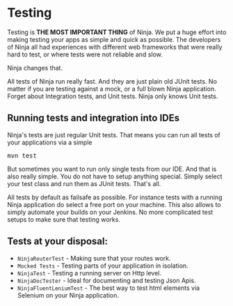 Testing
=======

Testing is <b>THE MOST IMPORTANT THING</b> of Ninja. We put a huge effort into making testing your apps
as simple and quick as possible. The developers of Ninja all had experiences with different web frameworks
that were really hard to test, or where tests were not reliable and slow.

Ninja changes that. 

All tests of Ninja run really fast. And they are just plain old JUnit tests. No matter if you are testing against
a mock, or a full blown Ninja application. Forget about Integration tests, and Unit tests. Ninja only knows Unit tests.


Running tests and integration into IDEs
---------------------------------------

Ninja's tests are just regular Unit tests. That means you can run all tests of your applications via a simple

<pre class="prettyprint">
mvn test
</pre>

But sometimes you want to run only single tests from our IDE. And that is also really simple. You do not have to setup
anything special. Simply select your test class and run them as JUnit tests. That's all.

All tests by default as failsafe as possible. For instance tests with a running Ninja application do select
a free port on your machine. This also allows to simply automate your builds on your Jenkins. No more complicated
test setups to make sure that testing works. 


Tests at your disposal:
-----------------------

 * <code>NinjaRouterTest</code> - Making sure that your routes work.
 * <code>Mocked Tests</code> - Testing parts of your application in isolation.
 * <code>NinjaTest</code> - Testing a running server on Http level.
 * <code>NinjaDocTester</code> - Ideal for documenting and testing Json Apis.
 * <code>NinjaFluentLeniumTest</code> - The best way to test html elements via Selenium on your Ninja application.
